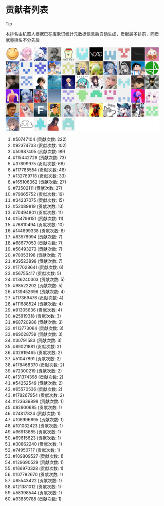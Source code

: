 # 贡献者列表

> [!TIP]
> 本排名由机器人根据已在库歌词统计元数据信息后自动生成，贡献最多排前，同贡献量排名不分先后

![贡献者头像画廊](./CONTRIBUTORS.svg)

1. #50747104 (贡献次数: 222)
2. #92374733 (贡献次数: 102)
3. #50987405 (贡献次数: 99)
4. #115442729 (贡献次数: 73)
5. #37899975 (贡献次数: 66)
6. #117785554 (贡献次数: 48)
7. #132769718 (贡献次数: 33)
8. #165106362 (贡献次数: 27)
9. #72502111 (贡献次数: 27)
10. #79665752 (贡献次数: 19)
11. #34237075 (贡献次数: 15)
12. #52089819 (贡献次数: 13)
13. #70494801 (贡献次数: 11)
14. #154799151 (贡献次数: 11)
15. #76810494 (贡献次数: 10)
16. #144699338 (贡献次数: 8)
17. #83578994 (贡献次数: 7)
18. #68677053 (贡献次数: 7)
19. #56493273 (贡献次数: 7)
20. #70053196 (贡献次数: 7)
21. #39523898 (贡献次数: 7)
22. #177028641 (贡献次数: 6)
23. #56755417 (贡献次数: 5)
24. #136240303 (贡献次数: 5)
25. #98522202 (贡献次数: 5)
26. #139452696 (贡献次数: 4)
27. #117369476 (贡献次数: 4)
28. #111688524 (贡献次数: 4)
29. #91305636 (贡献次数: 4)
30. #25819318 (贡献次数: 3)
31. #68720986 (贡献次数: 3)
32. #113773064 (贡献次数: 3)
33. #69028759 (贡献次数: 3)
34. #30791583 (贡献次数: 3)
35. #69021881 (贡献次数: 2)
36. #32919465 (贡献次数: 2)
37. #51047891 (贡献次数: 2)
38. #178468370 (贡献次数: 2)
39. #72300219 (贡献次数: 2)
40. #131374398 (贡献次数: 2)
41. #54252549 (贡献次数: 2)
42. #65570536 (贡献次数: 2)
43. #178267954 (贡献次数: 2)
44. #123639898 (贡献次数: 1)
45. #82600685 (贡献次数: 1)
46. #74817824 (贡献次数: 1)
47. #106996695 (贡献次数: 1)
48. #101032423 (贡献次数: 1)
49. #96913885 (贡献次数: 1)
50. #69615623 (贡献次数: 1)
51. #30862240 (贡献次数: 1)
52. #74950717 (贡献次数: 1)
53. #109809527 (贡献次数: 1)
54. #129690529 (贡献次数: 1)
55. #166970328 (贡献次数: 1)
56. #107782670 (贡献次数: 1)
57. #65543422 (贡献次数: 1)
58. #121381012 (贡献次数: 1)
59. #58398544 (贡献次数: 1)
60. #93859788 (贡献次数: 1)
